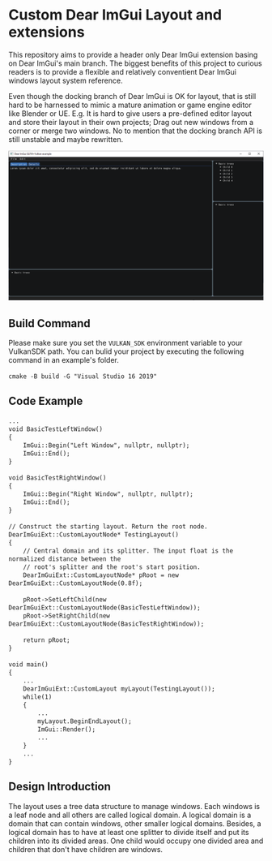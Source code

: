 # Custom Dear ImGui Layout and extensions

This repository aims to provide a header only Dear ImGui extension basing on Dear ImGui's main branch. The biggest benefits of this project to curious readers is to provide a flexible and relatively conventient Dear ImGui windows layout system reference.

Even though the docking branch of Dear ImGui is OK for layout, that is still hard to be harnessed to mimic a mature animation or game engine editor like Blender or UE. E.g. It is hard to give users a pre-defined editor layout and store their layout in their own projects; Drag out new windows from a corner or merge two windows. No to mention that the docking branch API is still unstable and maybe rewritten.

![Img](./img/Capture.PNG)

## Build Command

Please make sure you set the `VULKAN_SDK` environment variable to your VulkanSDK path. You can bulid your project by executing the following command in an example's folder.

`cmake -B build -G "Visual Studio 16 2019"`

## Code Example

```
...
void BasicTestLeftWindow()
{
    ImGui::Begin("Left Window", nullptr, nullptr);
    ImGui::End();
}

void BasicTestRightWindow()
{
    ImGui::Begin("Right Window", nullptr, nullptr);
    ImGui::End();
}

// Construct the starting layout. Return the root node.
DearImGuiExt::CustomLayoutNode* TestingLayout()
{
    // Central domain and its splitter. The input float is the normalized distance between the
    // root's splitter and the root's start position.
    DearImGuiExt::CustomLayoutNode* pRoot = new DearImGuiExt::CustomLayoutNode(0.8f);

    pRoot->SetLeftChild(new DearImGuiExt::CustomLayoutNode(BasicTestLeftWindow));
    pRoot->SetRightChild(new DearImGuiExt::CustomLayoutNode(BasicTestRightWindow));

    return pRoot;
}

void main()
{
    ...
    DearImGuiExt::CustomLayout myLayout(TestingLayout());
    while(1)
    {
        ...
        myLayout.BeginEndLayout();
        ImGui::Render();
        ...
    }
    ...
}

```

## Design Introduction

The layout uses a tree data structure to manage windows. Each windows is a leaf node and all others are called logical domain. A logical domain is a domain that can contain windows, other smaller logical domains. Besides, a logical domain has to have at least one splitter to divide itself and put its children into its divided areas. One child would occupy one divided area and children that don't have children are windows. 